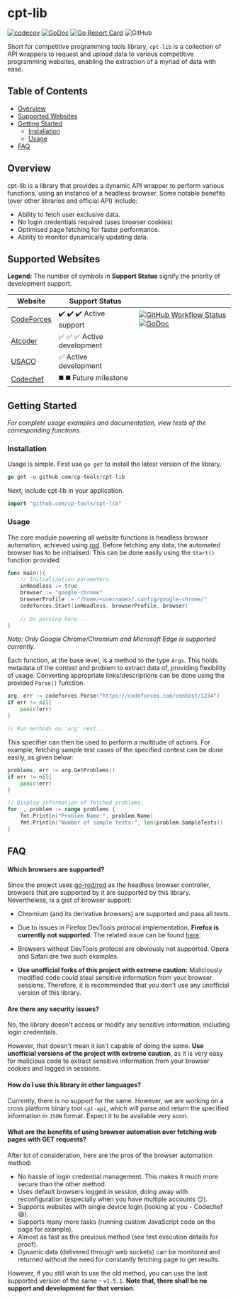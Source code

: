 # cpt-lib
[![codecov](https://codecov.io/gh/cp-tools/cpt-lib/branch/master/graph/badge.svg?token=VMMMOHWT1L)](undefined) [![GoDoc](https://godoc.org/github.com/cp-tools/cpt-lib?status.svg)](https://godoc.org/github.com/cp-tools/cpt-lib) [![Go Report Card](https://goreportcard.com/badge/github.com/cp-tools/cpt-lib)](https://goreportcard.com/report/github.com/cp-tools/cpt-lib) ![GitHub](https://img.shields.io/github/license/cp-tools/cpt-lib)

Short for competitive programming tools library, `cpt-lib` is a collection of API wrappers to request and upload data to various competitive programming websites, enabling the extraction of a myriad of data with ease.

<!--Or visit cpt-api for a command line interface-->

## Table of Contents

- [Overview](#overview)
- [Supported Websites](#supported-websites)
- [Getting Started](#getting-started)
  - [Installation](#installation)
  - [Usage](#usage)
- [FAQ](#faq)




## Overview

cpt-lib is a library that provides a dynamic API wrapper to perform various functions, using an instance of a headless browser. Some notable benefits (over other libraries and official API) include:

- Ability to fetch user exclusive data.
- No login credentials required (uses browser cookies)
- Optimised page fetching for faster performance.
- Ability to monitor dynamically updating data.



## Supported Websites

**Legend:** The number of symbols in **Support Status** signify the priority of development support.

| Website                              | Support Status                                               |                                                              |
| ------------------------------------ | ------------------------------------------------------------ | ------------------------------------------------------------ |
| [CodeForces](https://codeforces.com) | :heavy_check_mark: :heavy_check_mark: :heavy_check_mark: Active support | [![GitHub Workflow Status](https://img.shields.io/github/workflow/status/cp-tools/cpt-lib/Build%20and%20Test%20(codeforces)?label=Tests%20%28codeforces%29)](https://github.com/cp-tools/cpt-lib/actions) [![GoDoc](https://godoc.org/github.com/cp-tools/cpt-lib/codeforces?status.svg)](https://godoc.org/github.com/cp-tools/cpt-lib/codeforces) |
| [Atcoder](https://atcoder.jp)        | :white_check_mark: :white_check_mark: :white_check_mark: Active development |                                                              |
| [USACO](https://usaco.org)           | :white_check_mark:     Active development                    |                                                              |
| [Codechef](https://codechef.com)     | :black_medium_square: :black_medium_square:  ​Future milestone |                                                              |



## Getting Started

*For complete usage examples and documentation, view tests of the corresponding functions.*

### Installation

Usage is simple. First use `go get` to install the latest version of the library.

```go
go get -u github.com/cp-tools/cpt-lib
```

Next, include cpt-lib in your application.

```go
import "github.com/cp-tools/cpt-lib"
```



### Usage

The core module powering all website functions is headless browser automation, achieved using [rod](https://github.com/go-rod/rod).
Before fetching any data, the automated browser has to be initialised. This can be done easily using the `Start()` function provided:

```go
func main(){
	// Initialization parameters.
	inHeadless := true
    browser := "google-chrome"
    browserProfile := "/home/<username>/.config/google-chrome/"
	codeforces.Start(inHeadless, browserProfile, browser)
	
	// Do parsing here...
}
```

*Note: Only Google Chrome/Chromium and Microsoft Edge is supported currently.*

Each function, at the base level, is a method to the type `Args`. This holds metadata of the contest and problem to extract data of, providing flexibility of usage. Converting appropriate links/descriptions can be done using the provided `Parse()` function.

```go
arg, err := codeforces.Parse("https://codeforces.com/contest/1234")
if err != nil{
	panic(err)
}

// Run methods on 'arg' next...
```

 

This specifier can then be used to perform a multitude of actions. For example, fetching sample test cases of the specified contest can be done easily, as given below:

```go
problems, err := arg.GetProblems()
if err != nil{
	panic(err)
}

// Display information of fetched problems.
for _, problem := range problems {
	fmt.Println("Problem Name:", problem.Name)
	fmt.Println("Number of sample tests:", len(problem.SampleTests))
}
```

 

## FAQ

#### Which browsers are supported?

Since the project uses [go-rod/rod](https://github.com/go-rod/rod) as the headless browser controller, browsers that are supported by it are supported by this library. Nevertheless, is a gist of browser support:

- Chromium (and its derivative browsers) are supported and pass all tests.
- Due to issues in Firefox DevTools protocol implementation, **Firefox is currently not supported**. The related issue can be found [here](https://github.com/go-rod/rod/issues/193).
- Browsers without DevTools protocol are obviously not supported. Opera and Safari are two such examples.

- **Use unofficial forks of this project with extreme caution:** Maliciously modified code could steal sensitive information from your browser sessions. Therefore, it is recommended that you don't use any  unofficial version of this library.

#### Are there any security issues?

No, the library doesn't access or modify any sensitive information, including login credentials.

However, that doesn't mean it isn't capable of doing the same. **Use unofficial versions of the project with extreme caution**, as it is very easy for malicious code to extract sensitive information from your browser cookies and logged in sessions.

#### How do I use this library in other languages?

Currently, there is no support for the same.
However, we are working on a cross platform binary tool `cpt-api`, which will parse and return the specified information in `JSON` format. Expect it to be available very soon.

#### What are the benefits of using browser automation over fetching web pages with GET requests?

After lot of consideration, here are the pros of the browser automation method:

- No hassle of login credential management. This makes it much more secure than the other method.
- Uses default browsers logged in session, doing away with reconfiguration (especially when you have multiple accounts :smirk:).
- Supports websites with single device login (looking at you - Codechef :smile:).
- Supports many more tasks (running custom JavaScript code on the page for example).
- Almost as fast as the previous method (see test execution details for proof).
- Dynamic data (delivered through web sockets) can be monitored and returned without the need for constantly fetching page to get results.

However, if you still wish to use the old method, you can use the last supported version of the same - `v1.5.1`. **Note that, there shall be no support and development for that version**.
